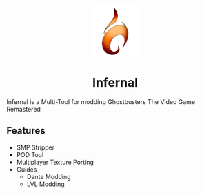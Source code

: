 <p align="center">
    <a href="https://github.com/sakis720/Infernal/blob/main/Icons">
        <img height="120px" src="https://github.com/sakis720/Infernal/blob/main/Icons/logo_in.png" />
    </a>
</p>

<h1 align="center">Infernal</h1>

Infernal is a Multi-Tool for modding Ghostbusters The Video Game Remastered

## Features
* SMP Stripper
* POD Tool
* Multiplayer Texture Porting
* Guides
  * Dante Modding  
  * LVL Modding
